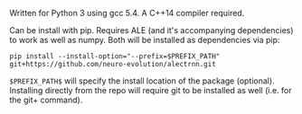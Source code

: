 Written for Python 3 using gcc 5.4. A C++14 compiler required.

Can be install with pip. Requires ALE (and it's accompanying dependencies) to work as well as numpy. Both will be installed as dependencies via pip:

```
pip install --install-option="--prefix=$PREFIX_PATH" git+https://github.com/neuro-evolution/alectrnn.git
```

`$PREFIX_PATH$` will specify the install location of the package (optional). Installing directly from the repo will require git to be installed as well (i.e. for the git+ command).